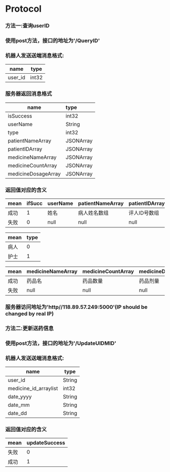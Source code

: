 # Protocol

### 方法一:查询userID

### 使用post方法，接口的地址为'/QueryID'

### 机器人发送送端消息格式:

| name    | type  |
| ------- | ----- |
| user_id | int32 |

### 服务器返回消息格式

| name                | type      |
| ------------------- | :-------- |
| isSuccess           | int32     |
| userName            | String    |
| type                | int32     |
| patientNameArray    | JSONArray |
| patientIDArray      | JSONArray |
| medicineNameArray   | JSONArray |
| medicineCountArray  | JSONArray |
| medicineDosageArray | JSONArray |





### 返回值对应的含义



| mean | ifSucc | userName | patientNameArray | patientIDArray |
| ---- | ------ | -------- | ---------------- | -------------- |
| 成功   | 1      | 姓名       | 病人姓名数组           | 评人ID号数组        |
| 失败   | 0      | null     | null             | null           |



| mean | type |
| ---- | ---- |
| 病人   | 0    |
| 护士   | 1    |

| mean | medicineNameArray | medicineCountArray | medicineDosageArray |
| ---- | ----------------- | ------------------ | ------------------- |
| 成功   | 药品名               | 药品数量               | 药品剂量                |
| 失败   | null              | null               | null                |



### 服务器访问地址为'http//118.89.57.249:5000'(IP should be changed by real IP)



### 方法二:更新送药信息

### 使用post方法，接口的地址为'/UpdateUIDMID'

### 机器人发送送端消息格式:

| name                  | type   |
| --------------------- | ------ |
| user_id               | String |
| medicine_id_arraylist | int32  |
| date_yyyy             | String |
| date_mm               | String |
| date_dd               | String |





### 返回值对应的含义

| mean | updateSuccess |
| ---- | ------------- |
| 失败   | 0             |
| 成功   | 1             |





